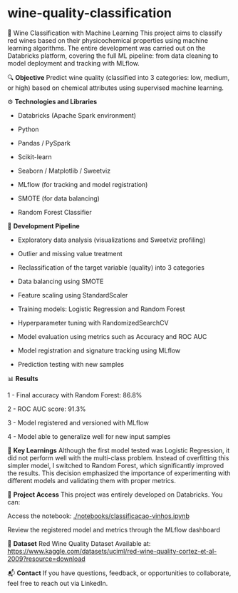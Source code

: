 # wine-quality-classification

🍷 Wine Classification with Machine Learning
This project aims to classify red wines based on their physicochemical properties using machine learning algorithms. The entire development was carried out on the Databricks platform, covering the full ML pipeline: from data cleaning to model deployment and tracking with MLflow.

🔍 **Objective**
Predict wine quality (classified into 3 categories: low, medium, or high) based on chemical attributes using supervised machine learning.

⚙️ **Technologies and Libraries**
- Databricks (Apache Spark environment)

- Python

- Pandas / PySpark

- Scikit-learn

- Seaborn / Matplotlib / Sweetviz

- MLflow (for tracking and model registration)

- SMOTE (for data balancing)

- Random Forest Classifier

🧪 **Development Pipeline**
- Exploratory data analysis (visualizations and Sweetviz profiling)

- Outlier and missing value treatment

- Reclassification of the target variable (quality) into 3 categories

- Data balancing using SMOTE

- Feature scaling using StandardScaler

- Training models: Logistic Regression and Random Forest

- Hyperparameter tuning with RandomizedSearchCV

- Model evaluation using metrics such as Accuracy and ROC AUC

- Model registration and signature tracking using MLflow

- Prediction testing with new samples

📊 **Results**

1 - Final accuracy with Random Forest: 86.8%

2 - ROC AUC score: 91.3%

3 - Model registered and versioned with MLflow

4 - Model able to generalize well for new input samples

🧠 **Key Learnings**
Although the first model tested was Logistic Regression, it did not perform well with the multi-class problem. Instead of overfitting this simpler model, I switched to Random Forest, which significantly improved the results. This decision emphasized the importance of experimenting with different models and validating them with proper metrics.

📁 **Project Access**
This project was entirely developed on Databricks. You can:

Access the notebook: [./notebooks/classificacao-vinhos.ipynb](https://github.com/WilsonLlanos/wine-quality-classification/blob/main/wine-quality-classification.ipynb)

Review the registered model and metrics through the MLflow dashboard

📎 **Dataset**
Red Wine Quality Dataset
Available at: https://www.kaggle.com/datasets/uciml/red-wine-quality-cortez-et-al-2009?resource=download

📬 **Contact**
If you have questions, feedback, or opportunities to collaborate, feel free to reach out via LinkedIn.
